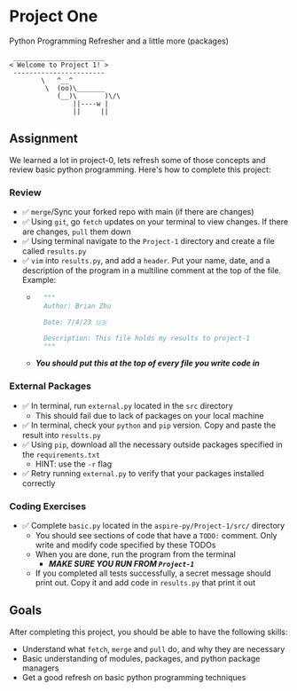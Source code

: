 # Project One
Python Programming Refresher and a little more (packages)
```
 _______________________ 
< Welcome to Project 1! >
 ----------------------- 
        \   ^__^
         \  (oo)\_______
            (__)\       )\/\
                ||----w |
                ||     ||
```

## Assignment
We learned a lot in project-0, lets refresh some of those concepts and review basic python programming. Here's how to complete this project:
### Review
- ✅ `merge`/Sync your forked repo with main (if there are changes)
- ✅ Using `git`, go `fetch` updates on your terminal to view changes. If there are changes, `pull` them down
- ✅ Using terminal navigate to the `Project-1` directory and create a file called `results.py`
- ✅ `vim` into `results.py`, and add a `header`. Put your name, date, and a description of the program in a multiline comment at the top of the file. Example:
    - ```python
        """
        Author: Brian Zhu

        Date: 7/4/23 🇺🇸

        Description: This file holds my results to project-1
        """
        ```
    - ***You should put this at the top of every file you write code in***
### External Packages
- ✅ In terminal, run `external.py` located in the `src` directory
    - This should fail due to lack of packages on your local machine
- ✅ In terminal, check your `python` and `pip` version. Copy and paste the result into `results.py`
- ✅ Using `pip`, download all the necessary outside packages specified in the `requirements.txt`
    - HINT: use the `-r` flag
- ✅ Retry running `external.py` to verify that your packages installed correctly
### Coding Exercises
- ✅ Complete `basic.py` located in the `aspire-py/Project-1/src/` directory
    - You should see sections of code that have a `TODO:` comment. Only write and modify code specified by these TODOs
    - When you are done, run the program from the terminal
        - ***MAKE SURE YOU RUN FROM `Project-1`***
    - If you completed all tests successfully, a secret message should print out. Copy it and add code in `results.py` that print it out

## Goals
After completing this project, you should be able to have the following skills:
- Understand what `fetch`, `merge` and `pull` do, and why they are necessary
- Basic understanding of modules, packages, and python package managers
- Get a good refresh on basic python programming techniques